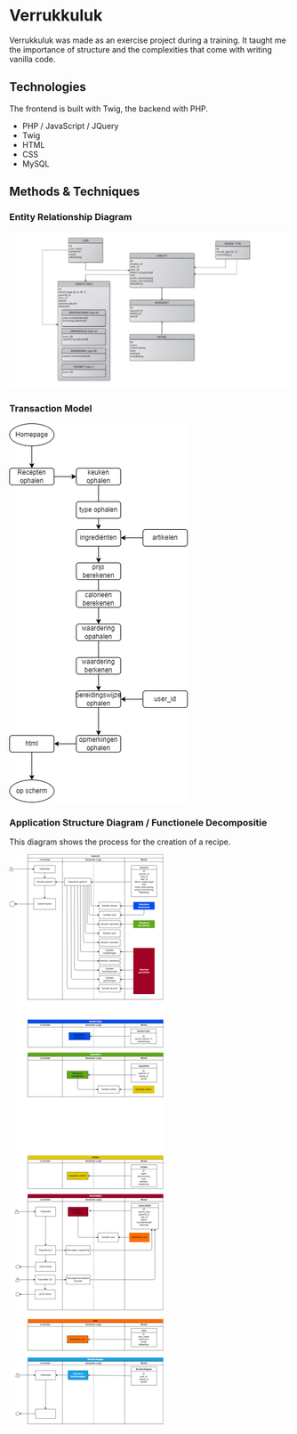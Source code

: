 # Verrukkuluk 

Verrukkuluk was made as an exercise project during a training. It taught me the importance of structure and the complexities that come with writing vanilla code.

## Technologies

The frontend is built with Twig, the backend with PHP.

* PHP / JavaScript / JQuery
* Twig
* HTML
* CSS
* MySQL

## Methods & Techniques

### Entity Relationship Diagram
<img src="documents\design\VER-ERD-Uitgewerkt-gegevensmodel-TV-v3.jpg" />

### Transaction Model
<img src="documents\design\VER-TRA-Uitgewerkt-transactiemodel-TV-v1.png" />

### Application Structure Diagram / Functionele Decompositie
This diagram shows the process for the creation of a recipe.

<img src="documents\design\VER-ASD-Uitgewerkt-asd-TV-v9.drawio.png" />
